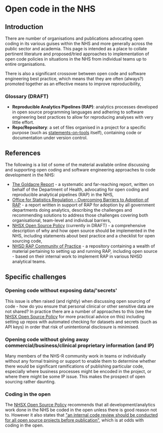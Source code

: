 # Open code in the NHS

## Introduction

There are number of organisations and publications advocating open coding in its various guises within the NHS and more generally across the public sector and academia.  This page is intended as a place to collate pertinent literature and proposed/tried approaches to implementation of open code policies in situations in the NHS from individual teams up to entire organisations.

There is also a significant crossover between open code and software engineering best practice, which means that they are often (always?) promoted together as an effective means to improve reproducibility, 

### Glossary (DRAFT)

- **Reproducible Analytics Pipelines (RAP)**: analytics processes developed in open source programming languages and adhering to software engineering best practices to allow for reproducing analyses with very little effort.
- **Repo/Repository**: a set of files organised in a project for a specific purpose (such as [statements-on-tools](https://github.com/nhs-r-community/statements-on-tools) itself), containing code or documentation under version control.

## References

The following is a list of some of the material available online discussing and supporting open coding and software engineering approaches to code development in the NHS:

- [The Goldacre Report](https://www.gov.uk/government/publications/better-broader-safer-using-health-data-for-research-and-analysis) - a systematic and far-reaching report, written on behalf of the Department of Health, advocating for open coding and reproducible analytical pipelines (RAP) in the NHS,
- [Office for Statistics Regulation – Overcoming Barriers to Adoption of RAP](https://osr.statisticsauthority.gov.uk/publication/reproducible-analytical-pipelines-overcoming-barriers-to-adoption/) - a report written in support of RAP for adoption by all government departments doing analytics, describing the challenges and recommending solutions to address those challenges covering both organisational, team-level and individual barriers,
- [NHSX Open Source Policy](https://github.com/nhsx/open-source-policy) (currently in DRAFT) - a comprehensive description of why and how open source should be implemented in the NHS, including statements about best practice and a checklist for open sourcing code,
- [NHSD RAP Community of Practice](https://github.com/NHSDigital/rap-community-of-practice) - a repository containing a wealth of material pertaining to setting up and running RAP, including open source - based on their internal work to implement RAP in various NHSD analytical teams.

## Specific challenges

### Opening code without exposing data/'secrets'

This issue is often raised (and rightly) when discussing open sourcing of code - how do you ensure that personal clinical or other sensitive data are not shared?  In practice there are a number of approaches to this (see the [NHSX Open Source Policy](https://github.com/nhsx/open-source-policy) for more practical advice on this) including setting up repos with automated checking for datasets and secrets (such as API keys) in order that risk of unintentional disclosure is minimised.

### Opening code without giving away commercial/business/clinical proprietary information (and IP)

Many members of the NHS-R community work in teams or individually without any formal training or support to enable them to determine whether there would be significant ramifications of publishing particular code, especially where business processes might be encoded in the project, or where there might be some IP issue. This makes the prospect of open sourcing rather daunting.

### Coding in the open

The [NHSX Open Source Policy](https://github.com/nhsx/open-source-policy) recommends that all development/analytics work done in the NHS be coded in the open unless there is good reason not to.  However it also states that ["an internal code review should be conducted for all open source projects before publication"](https://github.com/nhsx/open-source-policy/blob/main/open-source-policy.md#e-assurance-requirements), which is at odds with coding in the open.

